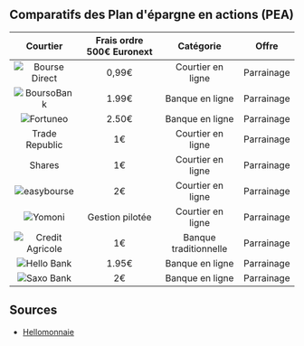 ## Comparatifs des Plan d'épargne en actions (PEA)

|Courtier|Frais ordre 500€ Euronext|Catégorie|Offre|
|:------:|:-----------------------:|:-------:|:----------------:|
|![Bourse Direct](https://i.ibb.co/k4zZd5m/1.webp)|0,99€|Courtier en ligne|Parrainage|
|![BoursoBank](https://i.ibb.co/yP0KyJv/4.jpg)|1.99€|Banque en ligne|Parrainage|
|![Fortuneo](https://i.ibb.co/dJjf60q/2.webp)|2.50€|Banque en ligne|Parrainage|
|Trade Republic|1€|Courtier en ligne|Parrainage|
|Shares|1€|Courtier en ligne|Parrainage|
|![easybourse](https://i.ibb.co/prC8Q5x/5.webp)|2€|Courtier en ligne|Parrainage|
|![Yomoni](https://i.ibb.co/xHqr2PS/3.webp)|Gestion pilotée|Courtier en ligne|Parrainage|
|![Credit Agricole](https://i.ibb.co/WBRqXwY/ca.png)|1€|Banque traditionnelle|Parrainage|
|![Hello Bank](https://i.ibb.co/FBZqmvR/1.png)|1.95€|Banque en ligne|Parrainage|
|![Saxo Bank](https://i.ibb.co/PZyPJVG/saxo.png)|2€|Banque en ligne|Parrainage|


## Sources
- [Hellomonnaie](https://www.hellomonnaie.fr/comparatif/pea/)
